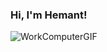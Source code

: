 ### Hi, I'm Hemant!

![WorkComputerGIF](https://github.com/user-attachments/assets/4bbbd000-dcd1-4e07-96f2-fd34070208bd)
